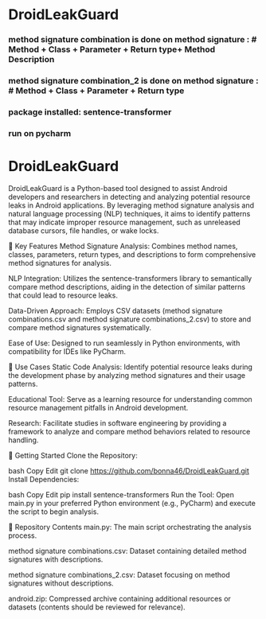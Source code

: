 # DroidLeakGuard
### method signature combination is done on method signature :  # Method + Class + Parameter + Return type+ Method Description
### method signature combination_2 is done on method signature :  # Method + Class + Parameter + Return type

### package installed: sentence-transformer
### run on pycharm

# DroidLeakGuard
DroidLeakGuard is a Python-based tool designed to assist Android developers and researchers in detecting and analyzing potential resource leaks in Android applications. By leveraging method signature analysis and natural language processing (NLP) techniques, it aims to identify patterns that may indicate improper resource management, such as unreleased database cursors, file handles, or wake locks.

:mag_right: Key Features
Method Signature Analysis: Combines method names, classes, parameters, return types, and descriptions to form comprehensive method signatures for analysis.

NLP Integration: Utilizes the sentence-transformers library to semantically compare method descriptions, aiding in the detection of similar patterns that could lead to resource leaks.

Data-Driven Approach: Employs CSV datasets (method signature combinations.csv and method signature combinations_2.csv) to store and compare method signatures systematically.

Ease of Use: Designed to run seamlessly in Python environments, with compatibility for IDEs like PyCharm.

🧪 Use Cases
Static Code Analysis: Identify potential resource leaks during the development phase by analyzing method signatures and their usage patterns.

Educational Tool: Serve as a learning resource for understanding common resource management pitfalls in Android development.

Research: Facilitate studies in software engineering by providing a framework to analyze and compare method behaviors related to resource handling.

🚀 Getting Started
Clone the Repository:

bash
Copy
Edit
git clone https://github.com/bonna46/DroidLeakGuard.git
Install Dependencies:

bash
Copy
Edit
pip install sentence-transformers
Run the Tool:
Open main.py in your preferred Python environment (e.g., PyCharm) and execute the script to begin analysis.

📂 Repository Contents
main.py: The main script orchestrating the analysis process.

method signature combinations.csv: Dataset containing detailed method signatures with descriptions.

method signature combinations_2.csv: Dataset focusing on method signatures without descriptions.

android.zip: Compressed archive containing additional resources or datasets (contents should be reviewed for relevance).
